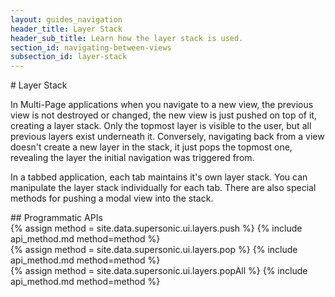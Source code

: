 ```yaml
---
layout: guides_navigation
header_title: Layer Stack
header_sub_title: Learn how the layer stack is used.
section_id: navigating-between-views
subsection_id: layer-stack
---
```

<section class="docs-section" id="layer-stack">
# Layer Stack

In Multi-Page applications when you navigate to a new view, the previous view is not destroyed or changed, the new view is just pushed on top of it, creating a layer stack. Only the topmost layer is visible to the user, but all previous layers exist underneath it. Conversely, navigating back from a view doesn't create a new layer in the stack, it just pops the topmost one, revealing the layer the initial navigation was triggered from.

In a tabbed application, each tab maintains it's own layer stack. You can manipulate the layer stack individually for each tab. There are also special methods for pushing a modal view into the stack.

</section>
## Programmatic APIs

<section class="docs-section" id="push">
{% assign method = site.data.supersonic.ui.layers.push %}
{% include api_method.md method=method %}
</section>

<section class="docs-section" id="pop">
{% assign method = site.data.supersonic.ui.layers.pop %}
{% include api_method.md method=method %}
</section>

<section class="docs-section" id="popAll">
{% assign method = site.data.supersonic.ui.layers.popAll %}
{% include api_method.md method=method %}
</section>